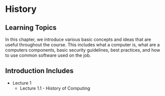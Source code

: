 # History

## Learning Topics

In this chapter, we introduce various basic concepts and ideas that are useful throughout the course. This includes what a computer is, what are a computers components, basic security guidelines, best practices, and how to use common software used on the job.

## Introduction Includes
+ Lecture 1
  + Lecture 1.1 - History of Computing